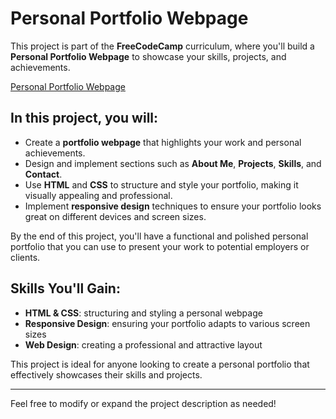# Personal Portfolio Webpage

This project is part of the **FreeCodeCamp** curriculum, where you'll build a **Personal Portfolio Webpage** to showcase your skills, projects, and achievements.

[Personal Portfolio Webpage](https://freecodecamp-responsive-web-design.github.io/personal-portfolio-webpage/)

## In this project, you will:
- Create a **portfolio webpage** that highlights your work and personal achievements.
- Design and implement sections such as **About Me**, **Projects**, **Skills**, and **Contact**.
- Use **HTML** and **CSS** to structure and style your portfolio, making it visually appealing and professional.
- Implement **responsive design** techniques to ensure your portfolio looks great on different devices and screen sizes.

By the end of this project, you'll have a functional and polished personal portfolio that you can use to present your work to potential employers or clients.

## Skills You'll Gain:
- **HTML & CSS**: structuring and styling a personal webpage
- **Responsive Design**: ensuring your portfolio adapts to various screen sizes
- **Web Design**: creating a professional and attractive layout

This project is ideal for anyone looking to create a personal portfolio that effectively showcases their skills and projects.

---

Feel free to modify or expand the project description as needed!
